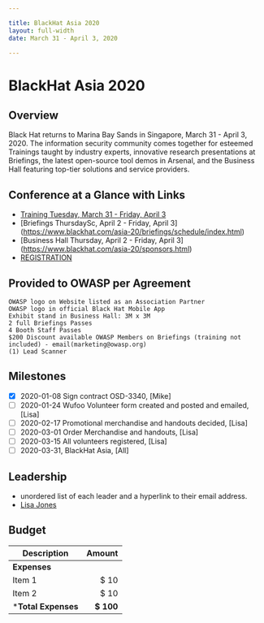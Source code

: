 ```yaml
---

title: BlackHat Asia 2020
layout: full-width
date: March 31 - April 3, 2020

---
```


# BlackHat Asia 2020

## Overview

Black Hat returns to Marina Bay Sands in Singapore, March 31 - April 3, 2020. The information security community comes together for esteemed Trainings taught by industry experts, innovative research presentations at Briefings, the latest open-source tool demos in Arsenal, and the Business Hall featuring top-tier solutions and service providers.

## Conference at a Glance with Links

- [Training Tuesday, March 31 - Friday, April 3](https://www.blackhat.com/asia-20/training/schedule/index.html)
- [Briefings ThursdaySc, April 2 - Friday, April 3] (https://www.blackhat.com/asia-20/briefings/schedule/index.html)
- [Business Hall Thursday, April 2 - Friday, April 3] (https://www.blackhat.com/asia-20/sponsors.html)
- [REGISTRATION](https://blackhat.informatech.com/asia/2020/?)

## Provided to OWASP per Agreement

```
OWASP logo on Website listed as an Association Partner
OWASP logo in official Black Hat Mobile App
Exhibit stand in Business Hall: 3M x 3M
2 full Briefings Passes
4 Booth Staff Passes
$200 Discount available OWASP Members on Briefings (training not included) - email(marketing@owasp.org)
(1) Lead Scanner
```

## Milestones

* [x] 2020-01-08 Sign contract OSD-3340, [Mike]
* [ ] 2020-01-24 Wufoo Volunteer form created and posted and emailed, [Lisa]
* [ ] 2020-02-17 Promotional merchandise and handouts decided, [Lisa]
* [ ] 2020-03-01 Order Merchandise and handouts, [Lisa]
* [ ] 2020-03-15 All volunteers registered, [Lisa] 
* [ ] 2020-03-31, BlackHat Asia, [All]

## Leadership

* unordered list of each leader and a hyperlink to their email address.
* [Lisa Jones](mailto:lisa.jones@owasp.com?subject=Blackhat%20Asia)

## Budget

Description            | Amount
--------------         | ----:
**Expenses**           | 
Item 1                 | $ 10
Item 2                 | $ 10 
***Total Expenses**    | **$ 100**
